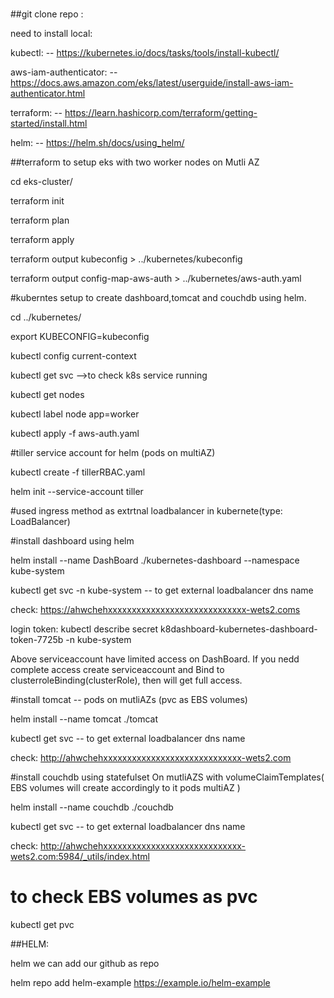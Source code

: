#
##git clone repo :

need to install local:


kubectl:                   -- https://kubernetes.io/docs/tasks/tools/install-kubectl/

aws-iam-authenticator:    -- https://docs.aws.amazon.com/eks/latest/userguide/install-aws-iam-authenticator.html

terraform:                -- https://learn.hashicorp.com/terraform/getting-started/install.html

helm:                     -- https://helm.sh/docs/using_helm/

##terraform to setup eks with two worker nodes on Mutli AZ

cd eks-cluster/

terraform init 

terraform plan

terraform apply


terraform output kubeconfig > ../kubernetes/kubeconfig

terraform output config-map-aws-auth > ../kubernetes/aws-auth.yaml


#kuberntes setup to create dashboard,tomcat and couchdb using helm.

cd ../kubernetes/

export KUBECONFIG=kubeconfig

kubectl config current-context

kubectl get svc -->to check k8s service running

kubectl get nodes 

kubectl label node <nodename> app=worker

kubectl apply -f aws-auth.yaml


#tiller service account for helm (pods on multiAZ)

kubectl create -f tillerRBAC.yaml

helm init --service-account tiller

#used ingress method as extrtnal loadbalancer in kubernete(type: LoadBalancer)


#install dashboard using helm

helm install --name DashBoard ./kubernetes-dashboard  --namespace kube-system

kubectl get svc -n kube-system  -- to get external loadbalancer dns name

check: https://ahwchehxxxxxxxxxxxxxxxxxxxxxxxxxxxxx-wets2.coms

login token: kubectl describe secret k8dashboard-kubernetes-dashboard-token-7725b -n kube-system
 
Above serviceaccount have limited access on DashBoard. If you nedd complete access create serviceaccount and Bind to clusterroleBinding(clusterRole), then will get full access.


#install tomcat -- pods on mutliAZs (pvc as EBS volumes)

helm install --name tomcat ./tomcat

kubectl get svc -- to get external loadbalancer dns name

check: http://ahwchehxxxxxxxxxxxxxxxxxxxxxxxxxxxxx-wets2.com



#install couchdb using statefulset On mutliAZS with volumeClaimTemplates( EBS volumes will create accordingly to it  pods multiAZ )

helm install --name couchdb ./couchdb

kubectl get svc -- to get external loadbalancer dns name

check: http://ahwchehxxxxxxxxxxxxxxxxxxxxxxxxxxxxx-wets2.com:5984/_utils/index.html



# to check EBS volumes as pvc
 kubectl get pvc

##HELM:

helm we can add our github as repo


helm repo add helm-example https://example.io/helm-example
